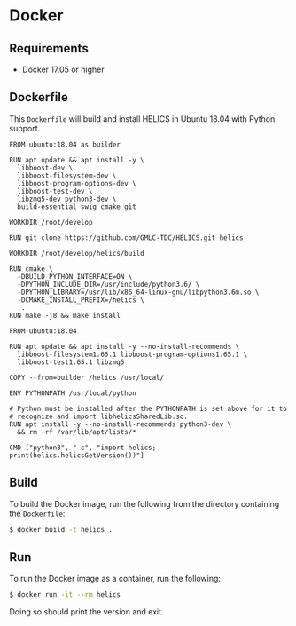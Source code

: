 Docker
======

Requirements
------------

* Docker 17.05 or higher

Dockerfile
----------

This `Dockerfile` will build and install HELICS in Ubuntu 18.04 with
Python support.

```
FROM ubuntu:18.04 as builder

RUN apt update && apt install -y \
  libboost-dev \
  libboost-filesystem-dev \
  libboost-program-options-dev \
  libboost-test-dev \
  libzmq5-dev python3-dev \
  build-essential swig cmake git

WORKDIR /root/develop

RUN git clone https://github.com/GMLC-TDC/HELICS.git helics

WORKDIR /root/develop/helics/build

RUN cmake \
  -DBUILD_PYTHON_INTERFACE=ON \
  -DPYTHON_INCLUDE_DIR=/usr/include/python3.6/ \
  -DPYTHON_LIBRARY=/usr/lib/x86_64-linux-gnu/libpython3.6m.so \
  -DCMAKE_INSTALL_PREFIX=/helics \
  ..
RUN make -j8 && make install

FROM ubuntu:18.04

RUN apt update && apt install -y --no-install-recommends \
  libboost-filesystem1.65.1 libboost-program-options1.65.1 \
  libboost-test1.65.1 libzmq5

COPY --from=builder /helics /usr/local/

ENV PYTHONPATH /usr/local/python

# Python must be installed after the PYTHONPATH is set above for it to
# recognize and import libhelicsSharedLib.so.
RUN apt install -y --no-install-recommends python3-dev \
  && rm -rf /var/lib/apt/lists/*

CMD ["python3", "-c", "import helics; print(helics.helicsGetVersion())"]
```

Build
-----

To build the Docker image, run the following from the directory
containing the `Dockerfile`:

```bash
$ docker build -t helics .
```

Run
---

To run the Docker image as a container, run the following:

```bash
$ docker run -it --rm helics
```

Doing so should print the version and exit.

